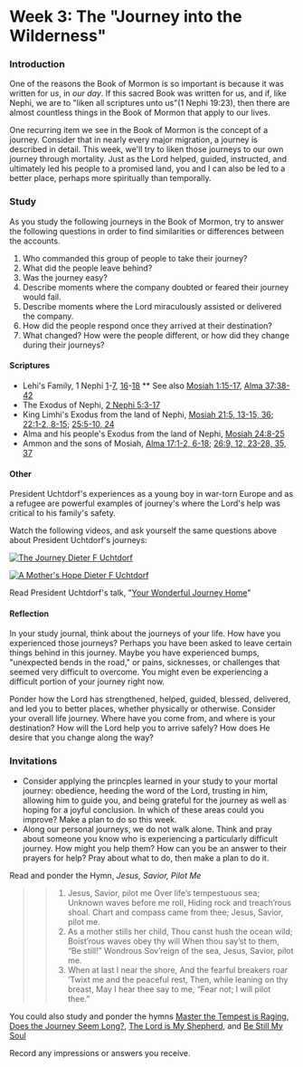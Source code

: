 # Week 3: The "Journey into the Wilderness"

### Introduction

One of the reasons the Book of Mormon is so important is because it was written for _us_, in _our day_. If this sacred Book was written for us, and if, like Nephi, we are to "liken all scriptures unto us"(1 Nephi 19:23), then there are almost countless things in the Book of Mormon that apply to our lives.

One recurring item we see in the Book of Mormon is the concept of a journey. Consider that in nearly every major migration, a journey is described in detail. This week, we'll try to liken those journeys to our own journey through mortality. Just as the Lord helped, guided, instructed, and ultimately led his people to a promised land, you and I can also be led to a better place, perhaps more spiritually than temporally.

### Study

As you study the following journeys in the Book of Mormon, try to answer the following questions in order to find similarities or differences between the accounts.

1. Who commanded this group of people to take their journey?
2. What did the people leave behind?
3. Was the journey easy?
4. Describe moments where the company doubted or feared their journey would fail.
5. Describe moments where the Lord miraculously assisted or delivered the company.
6. How did the people respond once they arrived at their destination?
7. What changed? How were the people different, or how did they change during their journeys?

#### Scriptures

* Lehi's Family, 1 Nephi [1](https://www.lds.org/scriptures/bofm/1-ne/1)-[7](https://www.lds.org/scriptures/bofm/1-ne/7), [16](https://www.lds.org/scriptures/bofm/1-ne/16)-[18](https://www.lds.org/scriptures/bofm/1-ne/18)
** See also [Mosiah 1:15-17](https://www.lds.org/scriptures/bofm/mosiah/1.15-17), [Alma 37:38-42](https://www.lds.org/scriptures/bofm/alma/37.38-42)
* The Exodus of Nephi, [2 Nephi 5:3-17](https://www.lds.org/scriptures/bofm/2-ne/5.3-17)
* King Limhi's Exodus from the land of Nephi, [Mosiah 21:5, 13-15, 36](https://www.lds.org/scriptures/bofm/mosiah/21.5,13-15,36); [22:1-2, 8-15](https://www.lds.org/scriptures/bofm/mosiah/22.1-2,8-15); [25:5-10, 24](https://www.lds.org/scriptures/bofm/mosiah/25.5-10,24)
* Alma and his people's Exodus from the land of Nephi, [Mosiah 24:8-25](https://www.lds.org/scriptures/bofm/mosiah/24.8-25)
* Ammon and the sons of Mosiah, [Alma 17:1-2, 6-18](https://www.lds.org/scriptures/bofm/alma/17.1-2,6-18); [26:9, 12, 23-28, 35, 37](https://www.lds.org/scriptures/bofm/alma/26.9,12,23-28,35,37)

#### Other

President Uchtdorf's experiences as a young boy in war-torn Europe and as a refugee are powerful examples of journey's where the Lord's help was critical to his family's safety.

Watch the following videos, and ask yourself the same questions above about President Uchtdorf's journeys:

[![The Journey Dieter F Uchtdorf](https://i1.ytimg.com/vi/ilNeYhAwiUc/hqdefault.jpg)](https://www.youtube.com/watch?v=ilNeYhAwiUc&t=3s)

[![A Mother's Hope Dieter F Uchtdorf](https://i.ytimg.com/vi/9ssHhzi7alI/hqdefault.jpg?sqp=-oaymwEZCPYBEIoBSFXyq4qpAwsIARUAAIhCGAFwAQ==&rs=AOn4CLCW9_brp-8UONBDrUbxO8FN-F_4Xg)](https://www.youtube.com/watch?v=9ssHhzi7alI)

Read President Uchtdorf's talk, "[Your Wonderful Journey Home](https://www.lds.org/general-conference/2013/04/your-wonderful-journey-home?lang=eng)"


#### Reflection

In your study journal, think about the journeys of your life. How have you experienced those journeys? Perhaps you have been asked to leave certain things behind in this journey. Maybe you have experienced bumps, "unexpected bends in the road," or pains, sicknesses, or challenges that seemed very difficult to overcome. You might even be experiencing a difficult portion of your journey right now.

Ponder how the Lord has strengthened, helped, guided, blessed, delivered, and led you to better places, whether physically or otherwise. Consider your overall life journey. Where have you come from, and where is your destination? How will the Lord help you to arrive safely? How does He desire that you change along the way?

### Invitations

* Consider applying the princples learned in your study to your mortal journey: obedience, heeding the word of the Lord, trusting in him, allowing him to guide you, and being grateful for the journey as well as hoping for a joyful conclusion. In which of these areas could you improve? Make a plan to do so this week.
* Along our personal journeys, we do not walk alone. Think and pray about someone you know who is experiencing a particularly difficult journey. How might you help them? How can you be an answer to their prayers for help? Pray about what to do, then make a plan to do it.

Read and ponder the Hymn, _Jesus, Savior, Pilot Me_

> > 1. Jesus, Savior, pilot me
> > Over life’s tempestuous sea;
> > Unknown waves before me roll,
> > Hiding rock and treach’rous shoal.
> > Chart and compass came from thee;
> > Jesus, Savior, pilot me.
> > 2. As a mother stills her child,
> > Thou canst hush the ocean wild;
> > Boist’rous waves obey thy will
> > When thou say’st to them, “Be still!”
> > Wondrous Sov’reign of the sea,
> > Jesus, Savior, pilot me.
> > 3. When at last I near the shore,
> > And the fearful breakers roar
> > ’Twixt me and the peaceful rest,
> > Then, while leaning on thy breast,
> > May I hear thee say to me,
> > “Fear not; I will pilot thee.”

You could also study and ponder the hymns [Master the Tempest is Raging](https://www.lds.org/music/library/hymns/master-the-tempest-is-raging?lang=eng&_r=1), [Does the Journey Seem Long?](https://www.lds.org/music/library/hymns/does-the-journey-seem-long?lang=eng), [The Lord is My Shepherd](https://www.lds.org/music/library/hymns/the-lord-is-my-shepherd-women?lang=eng), and [Be Still My Soul](https://www.lds.org/music/library/hymns/be-still-my-soul?lang=eng)

Record any impressions or answers you receive.

